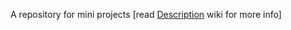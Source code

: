 A repository for mini projects \[read [Description](https://github.com/Jain-Karan/Hello-World/wiki/Description) wiki for more info]
